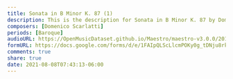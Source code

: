 ```yaml
---
title: Sonata in B Minor K. 87 (1)
description: This is the description for Sonata in B Minor K. 87 by Domenico Scarlatti
composers: [Domenico Scarlatti]
periods: [Baroque]
audioURL: https://OpenMusicDataset.github.io/Maestro/maestro-v3.0.0/2018/MIDI-Unprocessed_Recital5-7_MID--AUDIO_07_R1_2018_wav--3.midi
formURL: https://docs.google.com/forms/d/e/1FAIpQLScLlcmPOKy0g_tDNju8rkaYnWCavuu4dGqO83DH5RRpabu0VA/viewform
comments: true
share: true
date: 2021-08-08T07:43:13-06:00
---
```

